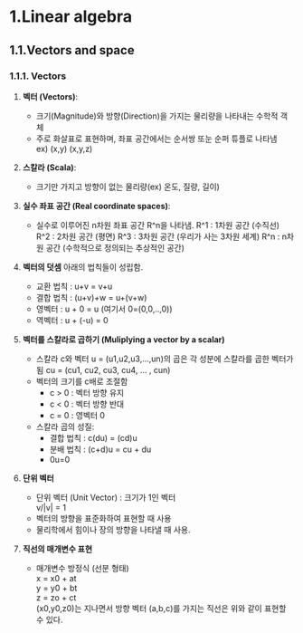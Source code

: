 # 1.Linear algebra
## 1.1.Vectors and space

### 1.1.1. Vectors

1. **벡터 (Vectors)**:
   - 크기(Magnitude)와 방향(Direction)을 가지는 물리량을 나타내는 수학적 객체
   - 주로 화살표로 표현하며, 좌표 공간에서는 순서쌍 또눈 순퍼 튜플로 나타냄<br>
     ex) (x,y) (x,y,z)

2. **스칼라 (Scala)**:
   - 크기만 가지고 방향이 없는 물리량(ex) 온도, 질량, 길이)

3. **실수 좌표 공간 (Real coordinate spaces)**:
   - 실수로 이루어진 n차원 좌표 공간 R^n을 나타냄.
     R^1 : 1차원 공간 (수직선)
     R^2 : 2차원 공간 (평면)
     R^3 : 3차원 공간 (우리가 사는 3차원 세계)
     R^n : n차원 공간 (수학적으로 정의되는 추상적인 공간)

4. **벡터의 덧셈**
   아래의 법칙들이 성립함.
   - 교환 법칙 : u+v = v+u
   - 결합 법칙 : (u+v)+w = u+(v+w)
   - 영벡터 : u + 0 = u (여기서 0=(0,0,..,0))
   - 역벡터 : u + (-u) = 0

5. **벡터를 스칼라로 곱하기 (Muliplying a vector by a scalar)**
   - 스칼라 c와 벡터 u = (u1,u2,u3,...,un)의 곱은 각 성분에 스칼라를 곱한 벡터가 됨
     cu = (cu1, cu2, cu3, cu4, ... , cun)
   - 벡터의 크기를 c배로 조절함
       - c > 0 : 벡터 방향 유지
       - c < 0 : 벡터 방향 반대
       - c = 0 : 영벡터 0
    - 스칼라 곱의 성질:
        - 결합 법칙 : c(du) = (cd)u
        - 분배 법칙 : (c+d)u = cu + du
        - 0u=0
     
  6. **단위 벡터**
     - 단위 벡터 (Unit Vector) : 크기가 1인 벡터<br>
       v/|v| = 1
     - 벡터의 방향을 표준화하여 표현할 때 사용
     - 물리학에서 힘이나 장의 방향을 나타낼 때 사용.

  7. **직선의 매개변수 표현**
     - 매개변수 방정식 (선분 형태) <br>
       x = x0 + at<br>
       y = y0 + bt<br>
       z = zo + ct<br>
       (x0,y0,z0)는 지나면서 방향 벡터 (a,b,c)를 가지는 직선은 위와 같이 표현할 수 있다.
    
